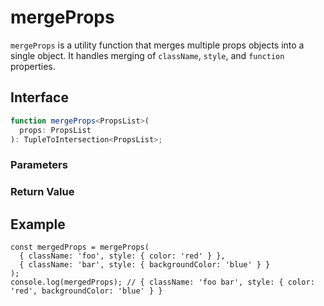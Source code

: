 # mergeProps

`mergeProps` is a utility function that merges multiple props objects into a single object. It handles merging of `className`, `style`, and `function` properties.

## Interface

```ts
function mergeProps<PropsList>(
  props: PropsList
): TupleToIntersection<PropsList>;
```

### Parameters

<Interface
  required
  name="props"
  type="PropsList"
  description="The props objects to merge."
/>

### Return Value

<Interface
  name=""
  type="TupleToIntersection<PropsList>"
  description="merged props object."
/>

## Example

```tsx
const mergedProps = mergeProps(
  { className: 'foo', style: { color: 'red' } },
  { className: 'bar', style: { backgroundColor: 'blue' } }
);
console.log(mergedProps); // { className: 'foo bar', style: { color: 'red', backgroundColor: 'blue' } }
```
